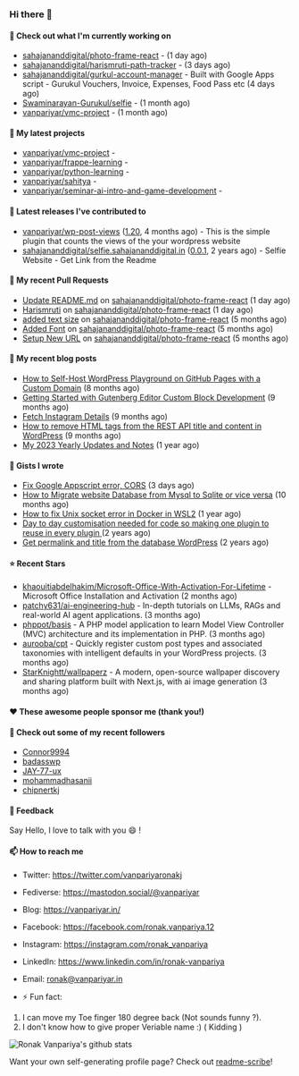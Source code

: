 ### Hi there 👋

#### 👷 Check out what I'm currently working on

- [sahajananddigital/photo-frame-react](https://github.com/sahajananddigital/photo-frame-react) -  (1 day ago)
- [sahajananddigital/harismruti-path-tracker](https://github.com/sahajananddigital/harismruti-path-tracker) -  (3 days ago)
- [sahajananddigital/gurkul-account-manager](https://github.com/sahajananddigital/gurkul-account-manager) - Built with Google Apps script - Gurukul Vouchers, Invoice, Expenses, Food Pass etc (4 days ago)
- [Swaminarayan-Gurukul/selfie](https://github.com/Swaminarayan-Gurukul/selfie) -  (1 month ago)
- [vanpariyar/vmc-project](https://github.com/vanpariyar/vmc-project) -  (1 month ago)

#### 🌱 My latest projects

- [vanpariyar/vmc-project](https://github.com/vanpariyar/vmc-project) - 
- [vanpariyar/frappe-learning](https://github.com/vanpariyar/frappe-learning) - 
- [vanpariyar/python-learning](https://github.com/vanpariyar/python-learning) - 
- [vanpariyar/sahitya](https://github.com/vanpariyar/sahitya) - 
- [vanpariyar/seminar-ai-intro-and-game-development](https://github.com/vanpariyar/seminar-ai-intro-and-game-development) - 

#### 🔭 Latest releases I've contributed to

- [vanpariyar/wp-post-views](https://github.com/vanpariyar/wp-post-views) ([1.20](https://github.com/vanpariyar/wp-post-views/releases/tag/1.20), 4 months ago) - This is the simple plugin that counts the views of the your wordpress website
- [sahajananddigital/selfie.sahajananddigital.in](https://github.com/sahajananddigital/selfie.sahajananddigital.in) ([0.0.1](https://github.com/sahajananddigital/selfie.sahajananddigital.in/releases/tag/0.0.1), 2 years ago) - Selfie Website - Get Link from the Readme

#### 🔨 My recent Pull Requests

- [Update README.md](https://github.com/sahajananddigital/photo-frame-react/pull/8) on [sahajananddigital/photo-frame-react](https://github.com/sahajananddigital/photo-frame-react) (1 day ago)
- [Harismruti](https://github.com/sahajananddigital/photo-frame-react/pull/7) on [sahajananddigital/photo-frame-react](https://github.com/sahajananddigital/photo-frame-react) (1 day ago)
- [added text size](https://github.com/sahajananddigital/photo-frame-react/pull/6) on [sahajananddigital/photo-frame-react](https://github.com/sahajananddigital/photo-frame-react) (5 months ago)
- [Added Font](https://github.com/sahajananddigital/photo-frame-react/pull/5) on [sahajananddigital/photo-frame-react](https://github.com/sahajananddigital/photo-frame-react) (5 months ago)
- [Setup New URL](https://github.com/sahajananddigital/photo-frame-react/pull/4) on [sahajananddigital/photo-frame-react](https://github.com/sahajananddigital/photo-frame-react) (5 months ago)

#### 📜 My recent blog posts

- [How to Self-Host WordPress Playground on GitHub Pages with a Custom Domain](https://vanpariyar.in/blog/how-to-self-host-wordpress-playground-on-github-pages-with-a-custom-domain/) (8 months ago)
- [Getting Started with Gutenberg Editor Custom Block Development](https://vanpariyar.in/blog/how-to-start-with-gutenberg-editor-custom-block-development/) (9 months ago)
- [Fetch Instagram Details](https://vanpariyar.in/blog/fetch-instagram-details/) (9 months ago)
- [How to remove HTML tags from the REST API title and content in WordPress](https://vanpariyar.in/blog/how-to-remove-html-tags-from-the-rest-api-title-and-content-in-wordpress/) (9 months ago)
- [My 2023 Yearly Updates and Notes](https://vanpariyar.in/blog/my-2023-yearly-updates-and-notes/) (1 year ago)

#### 📓 Gists I wrote

- [Fix Google Appscript error, CORS](https://gist.github.com/c198a2ab9912c97a8eea002f71f61b0d) (3 days ago)
- [How to Migrate website Database from Mysql to Sqlite or vice versa](https://gist.github.com/720f04a57721e24eb2af2b1112ec89c4) (10 months ago)
- [How to fix Unix socket error in Docker in WSL2](https://gist.github.com/c3e90157b6aec1f19ae9462941412672) (1 year ago)
- [Day to day customisation needed for code so making one plugin to reuse in every plugin ](https://gist.github.com/95880b458a6110bb9f4d8c588cb4f119) (2 years ago)
- [Get permalink and title from the database WordPress](https://gist.github.com/d955fc9b1678f61b5839d306fa0ab55a) (2 years ago)

#### ⭐ Recent Stars

- [khaouitiabdelhakim/Microsoft-Office-With-Activation-For-Lifetime](https://github.com/khaouitiabdelhakim/Microsoft-Office-With-Activation-For-Lifetime) - Microsoft Office Installation and Activation (2 months ago)
- [patchy631/ai-engineering-hub](https://github.com/patchy631/ai-engineering-hub) - In-depth tutorials on LLMs, RAGs and real-world AI agent applications. (3 months ago)
- [phppot/basis](https://github.com/phppot/basis) - A PHP model application to learn Model View Controller (MVC) architecture and its implementation in PHP.  (3 months ago)
- [aurooba/cpt](https://github.com/aurooba/cpt) - Quickly register custom post types and associated taxonomies with intelligent defaults in your WordPress projects. (3 months ago)
- [StarKnightt/wallpaperz](https://github.com/StarKnightt/wallpaperz) - A modern, open-source wallpaper discovery and sharing platform built with Next.js, with ai image generation (3 months ago)

#### ❤️ These awesome people sponsor me (thank you!)


#### 👯 Check out some of my recent followers

- [Connor9994](https://github.com/Connor9994)
- [badasswp](https://github.com/badasswp)
- [JAY-77-ux](https://github.com/JAY-77-ux)
- [mohammadhasanii](https://github.com/mohammadhasanii)
- [chipnertkj](https://github.com/chipnertkj)

#### 💬 Feedback

Say Hello, I love to talk with you :smile: !

#### 📫 How to reach me

- Twitter: https://twitter.com/vanpariyaronakj
- Fediverse: https://mastodon.social/@vanpariyar
- Blog: https://vanpariyar.in/
- Facebook: https://facebook.com/ronak.vanpariya.12
- Instagram: https://instagram.com/ronak_vanpariya
- LinkedIn: https://www.linkedin.com/in/ronak-vanpariya
- Email: ronak@vanpariyar.in

- ⚡ Fun fact:

1. I can move my Toe finger 180 degree back (Not sounds funny ?).
2. I don't know how to give proper Veriable name :) ( Kidding )

![Ronak Vanpariya's github stats](https://github-readme-stats.vercel.app/api?username=vanpariyar&show_icons=true&hide_border=true)

Want your own self-generating profile page? Check out [readme-scribe](https://github.com/muesli/readme-scribe)!

